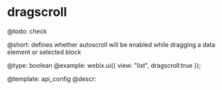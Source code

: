 dragscroll
=============

@todo:
	check 


@short:
	defines whether autoscroll will be enabled while dragging a data element or selected block

@type: boolean
@example:
webix.ui({
    view: "list",
    dragscroll:true
});


@template:	api_config
@descr:


